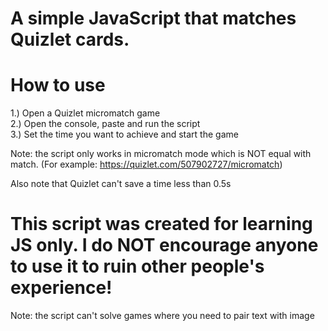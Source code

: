 # A simple JavaScript that matches Quizlet cards.

# How to use
1.) Open a Quizlet micromatch game <br>
2.) Open the console, paste and run the script <br>
3.) Set the time you want to achieve and start the game<br>

Note: the script only works in micromatch mode which is NOT equal with match. (For example: https://quizlet.com/507902727/micromatch)

Also note that Quizlet can't save a time less than 0.5s

# This script was created for learning JS only. I do NOT encourage anyone to use it to ruin other people's experience!

Note: the script can't solve games where you need to pair text with image
